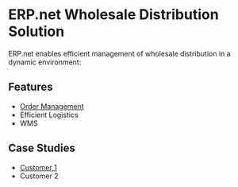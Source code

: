 # ERP.net Wholesale Distribution Solution

ERP.net enables efficient management of wholesale distribution in a dynamic environment:

## Features

* [Order Management](~/features/crm/order-management.md)
* Efficient Logistics
* WMS

## Case Studies

* [Customer 1](~/customers/customer1.md)
* Customer 2

